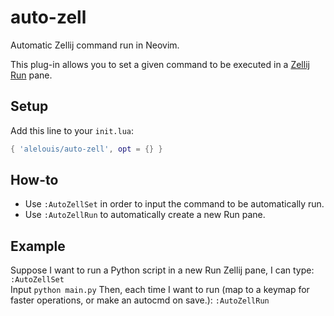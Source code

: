 # auto-zell
Automatic Zellij command run in Neovim.  

This plug-in allows you to set a given command to be executed in a [Zellij Run](https://zellij.dev/documentation/zellij-run) pane.

## Setup
Add this line to your `init.lua`:
```lua
{ 'alelouis/auto-zell', opt = {} }
```

## How-to

- Use `:AutoZellSet` in order to input the command to be automatically run.
- Use `:AutoZellRun` to automatically create a new Run pane.

## Example

Suppose I want to run a Python script in a new Run Zellij pane, I can type:
`:AutoZellSet`  
Input `python main.py`
Then, each time I want to run (map to a keymap for faster operations, or make an autocmd on save.):
`:AutoZellRun`
